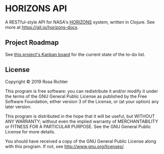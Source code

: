 # HORIZONS API 

A RESTful-style API for NASA's [HORIZONS] system,
written in Clojure.
See more at https://git.io/horizons-docs.

[HORIZONS]: https://ssd.jpl.nasa.gov/?horizons

## Project Roadmap

See [this project's Kanban board][kanban] for the current state of the to-do list.

[kanban]: https://github.com/Cantido/horizons/projects/1

## License

Copyright © 2019 Rosa Richter

This program is free software: you can redistribute it and/or modify
it under the terms of the GNU General Public License as published by
the Free Software Foundation, either version 3 of the License, or
(at your option) any later version.

This program is distributed in the hope that it will be useful,
but WITHOUT ANY WARRANTY; without even the implied warranty of
MERCHANTABILITY or FITNESS FOR A PARTICULAR PURPOSE.  See the
GNU General Public License for more details.

You should have received a copy of the GNU General Public License
along with this program.  If not, see http://www.gnu.org/licenses/.
